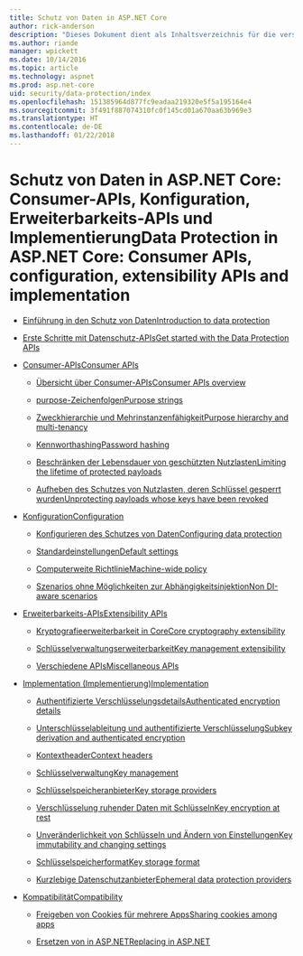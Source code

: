 ```yaml
---
title: Schutz von Daten in ASP.NET Core
author: rick-anderson
description: "Dieses Dokument dient als Inhaltsverzeichnis für die verschiedenen Themen zum Schutz von Daten in ASP.NET Core."
ms.author: riande
manager: wpickett
ms.date: 10/14/2016
ms.topic: article
ms.technology: aspnet
ms.prod: asp.net-core
uid: security/data-protection/index
ms.openlocfilehash: 151385964d877fc9eadaa219320e5f5a195164e4
ms.sourcegitcommit: 3f491f887074310fc0f145cd01a670aa63b969e3
ms.translationtype: HT
ms.contentlocale: de-DE
ms.lasthandoff: 01/22/2018
---
```

# <a name="data-protection-in-aspnet-core-consumer-apis-configuration-extensibility-apis-and-implementation"></a><span data-ttu-id="55a68-103">Schutz von Daten in ASP.NET Core: Consumer-APIs, Konfiguration, Erweiterbarkeits-APIs und Implementierung</span><span class="sxs-lookup"><span data-stu-id="55a68-103">Data Protection in ASP.NET Core: Consumer APIs, configuration, extensibility APIs and implementation</span></span>

* [<span data-ttu-id="55a68-104">Einführung in den Schutz von Daten</span><span class="sxs-lookup"><span data-stu-id="55a68-104">Introduction to data protection</span></span>](introduction.md)

* [<span data-ttu-id="55a68-105">Erste Schritte mit Datenschutz-APIs</span><span class="sxs-lookup"><span data-stu-id="55a68-105">Get started with the Data Protection APIs</span></span>](using-data-protection.md)

* [<span data-ttu-id="55a68-106">Consumer-APIs</span><span class="sxs-lookup"><span data-stu-id="55a68-106">Consumer APIs</span></span>](consumer-apis/index.md)

  * [<span data-ttu-id="55a68-107">Übersicht über Consumer-APIs</span><span class="sxs-lookup"><span data-stu-id="55a68-107">Consumer APIs overview</span></span>](consumer-apis/overview.md)

  * [<span data-ttu-id="55a68-108">purpose-Zeichenfolgen</span><span class="sxs-lookup"><span data-stu-id="55a68-108">Purpose strings</span></span>](consumer-apis/purpose-strings.md)

  * [<span data-ttu-id="55a68-109">Zweckhierarchie und Mehrinstanzenfähigkeit</span><span class="sxs-lookup"><span data-stu-id="55a68-109">Purpose hierarchy and multi-tenancy</span></span>](consumer-apis/purpose-strings-multitenancy.md)

  * [<span data-ttu-id="55a68-110">Kennworthashing</span><span class="sxs-lookup"><span data-stu-id="55a68-110">Password hashing</span></span>](consumer-apis/password-hashing.md)

  * [<span data-ttu-id="55a68-111">Beschränken der Lebensdauer von geschützten Nutzlasten</span><span class="sxs-lookup"><span data-stu-id="55a68-111">Limiting the lifetime of protected payloads</span></span>](consumer-apis/limited-lifetime-payloads.md)

  * [<span data-ttu-id="55a68-112">Aufheben des Schutzes von Nutzlasten, deren Schlüssel gesperrt wurden</span><span class="sxs-lookup"><span data-stu-id="55a68-112">Unprotecting payloads whose keys have been revoked</span></span>](consumer-apis/dangerous-unprotect.md)

* [<span data-ttu-id="55a68-113">Konfiguration</span><span class="sxs-lookup"><span data-stu-id="55a68-113">Configuration</span></span>](configuration/index.md)

  * [<span data-ttu-id="55a68-114">Konfigurieren des Schutzes von Daten</span><span class="sxs-lookup"><span data-stu-id="55a68-114">Configuring data protection</span></span>](configuration/overview.md)

  * [<span data-ttu-id="55a68-115">Standardeinstellungen</span><span class="sxs-lookup"><span data-stu-id="55a68-115">Default settings</span></span>](configuration/default-settings.md)

  * [<span data-ttu-id="55a68-116">Computerweite Richtlinie</span><span class="sxs-lookup"><span data-stu-id="55a68-116">Machine-wide policy</span></span>](configuration/machine-wide-policy.md)

  * [<span data-ttu-id="55a68-117">Szenarios ohne Möglichkeiten zur Abhängigkeitsinjektion</span><span class="sxs-lookup"><span data-stu-id="55a68-117">Non DI-aware scenarios</span></span>](configuration/non-di-scenarios.md)

* [<span data-ttu-id="55a68-118">Erweiterbarkeits-APIs</span><span class="sxs-lookup"><span data-stu-id="55a68-118">Extensibility APIs</span></span>](extensibility/index.md)

  * [<span data-ttu-id="55a68-119">Kryptografieerweiterbarkeit in Core</span><span class="sxs-lookup"><span data-stu-id="55a68-119">Core cryptography extensibility</span></span>](extensibility/core-crypto.md)

  * [<span data-ttu-id="55a68-120">Schlüsselverwaltungserweiterbarkeit</span><span class="sxs-lookup"><span data-stu-id="55a68-120">Key management extensibility</span></span>](extensibility/key-management.md)

  * [<span data-ttu-id="55a68-121">Verschiedene APIs</span><span class="sxs-lookup"><span data-stu-id="55a68-121">Miscellaneous APIs</span></span>](extensibility/misc-apis.md)

* [<span data-ttu-id="55a68-122">Implementation (Implementierung)</span><span class="sxs-lookup"><span data-stu-id="55a68-122">Implementation</span></span>](implementation/index.md)

  * [<span data-ttu-id="55a68-123">Authentifizierte Verschlüsselungsdetails</span><span class="sxs-lookup"><span data-stu-id="55a68-123">Authenticated encryption details</span></span>](implementation/authenticated-encryption-details.md)

  * [<span data-ttu-id="55a68-124">Unterschlüsselableitung und authentifizierte Verschlüsselung</span><span class="sxs-lookup"><span data-stu-id="55a68-124">Subkey derivation and authenticated encryption</span></span>](implementation/subkeyderivation.md)

  * [<span data-ttu-id="55a68-125">Kontextheader</span><span class="sxs-lookup"><span data-stu-id="55a68-125">Context headers</span></span>](implementation/context-headers.md)

  * [<span data-ttu-id="55a68-126">Schlüsselverwaltung</span><span class="sxs-lookup"><span data-stu-id="55a68-126">Key management</span></span>](implementation/key-management.md)

  * [<span data-ttu-id="55a68-127">Schlüsselspeicheranbieter</span><span class="sxs-lookup"><span data-stu-id="55a68-127">Key storage providers</span></span>](implementation/key-storage-providers.md)

  * [<span data-ttu-id="55a68-128">Verschlüsselung ruhender Daten mit Schlüsseln</span><span class="sxs-lookup"><span data-stu-id="55a68-128">Key encryption at rest</span></span>](implementation/key-encryption-at-rest.md)

  * [<span data-ttu-id="55a68-129">Unveränderlichkeit von Schlüsseln und Ändern von Einstellungen</span><span class="sxs-lookup"><span data-stu-id="55a68-129">Key immutability and changing settings</span></span>](implementation/key-immutability.md)

  * [<span data-ttu-id="55a68-130">Schlüsselspeicherformat</span><span class="sxs-lookup"><span data-stu-id="55a68-130">Key storage format</span></span>](implementation/key-storage-format.md)

  * [<span data-ttu-id="55a68-131">Kurzlebige Datenschutzanbieter</span><span class="sxs-lookup"><span data-stu-id="55a68-131">Ephemeral data protection providers</span></span>](implementation/key-storage-ephemeral.md)

* [<span data-ttu-id="55a68-132">Kompatibilität</span><span class="sxs-lookup"><span data-stu-id="55a68-132">Compatibility</span></span>](compatibility/index.md)

  * [<span data-ttu-id="55a68-133">Freigeben von Cookies für mehrere Apps</span><span class="sxs-lookup"><span data-stu-id="55a68-133">Sharing cookies among apps</span></span>](xref:security/data-protection/compatibility/cookie-sharing)

  * [<span data-ttu-id="55a68-134">Ersetzen von <machineKey> in ASP.NET</span><span class="sxs-lookup"><span data-stu-id="55a68-134">Replacing <machineKey> in ASP.NET</span></span>](xref:security/data-protection/compatibility/replacing-machinekey)
